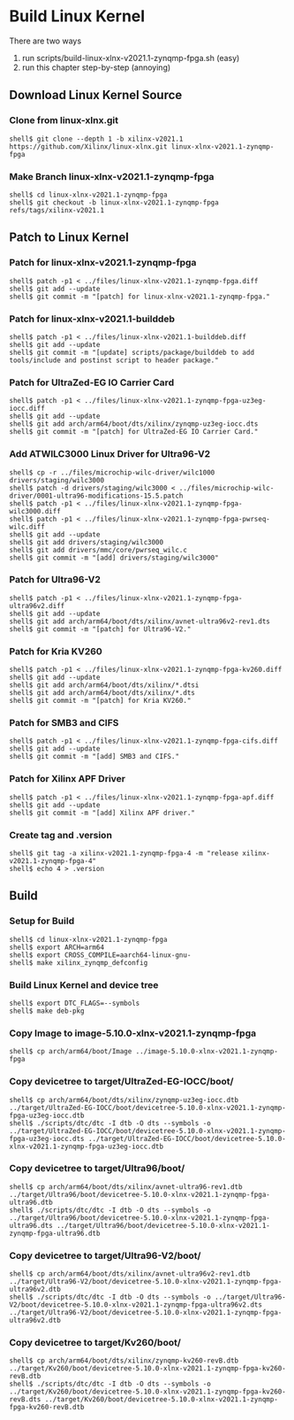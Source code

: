 # Build Linux Kernel

There are two ways

1. run scripts/build-linux-xlnx-v2021.1-zynqmp-fpga.sh (easy)
2. run this chapter step-by-step (annoying)

## Download Linux Kernel Source

### Clone from linux-xlnx.git

```console
shell$ git clone --depth 1 -b xilinx-v2021.1 https://github.com/Xilinx/linux-xlnx.git linux-xlnx-v2021.1-zynqmp-fpga
```

### Make Branch linux-xlnx-v2021.1-zynqmp-fpga

```console
shell$ cd linux-xlnx-v2021.1-zynqmp-fpga
shell$ git checkout -b linux-xlnx-v2021.1-zynqmp-fpga refs/tags/xilinx-v2021.1
```

## Patch to Linux Kernel

### Patch for linux-xlnx-v2021.1-zynqmp-fpga

```console
shell$ patch -p1 < ../files/linux-xlnx-v2021.1-zynqmp-fpga.diff
shell$ git add --update
shell$ git commit -m "[patch] for linux-xlnx-v2021.1-zynqmp-fpga."
```

### Patch for linux-xlnx-v2021.1-builddeb

```console
shell$ patch -p1 < ../files/linux-xlnx-v2021.1-builddeb.diff
shell$ git add --update
shell$ git commit -m "[update] scripts/package/builddeb to add tools/include and postinst script to header package."
```

### Patch for UltraZed-EG IO Carrier Card

```console
shell$ patch -p1 < ../files/linux-xlnx-v2021.1-zynqmp-fpga-uz3eg-iocc.diff
shell$ git add --update
shell$ git add arch/arm64/boot/dts/xilinx/zynqmp-uz3eg-iocc.dts
shell$ git commit -m "[patch] for UltraZed-EG IO Carrier Card."
```

### Add ATWILC3000 Linux Driver for Ultra96-V2

```console
shell$ cp -r ../files/microchip-wilc-driver/wilc1000 drivers/staging/wilc3000
shell$ patch -d drivers/staging/wilc3000 < ../files/microchip-wilc-driver/0001-ultra96-modifications-15.5.patch
shell$ patch -p1 < ../files/linux-xlnx-v2021.1-zynqmp-fpga-wilc3000.diff
shell$ patch -p1 < ../files/linux-xlnx-v2021.1-zynqmp-fpga-pwrseq-wilc.diff
shell$ git add --update
shell$ git add drivers/staging/wilc3000
shell$ git add drivers/mmc/core/pwrseq_wilc.c
shell$ git commit -m "[add] drivers/staging/wilc3000"
```

### Patch for Ultra96-V2

```console
shell$ patch -p1 < ../files/linux-xlnx-v2021.1-zynqmp-fpga-ultra96v2.diff
shell$ git add --update
shell$ git add arch/arm64/boot/dts/xilinx/avnet-ultra96v2-rev1.dts 
shell$ git commit -m "[patch] for Ultra96-V2."
```

### Patch for Kria KV260

```console
shell$ patch -p1 < ../files/linux-xlnx-v2021.1-zynqmp-fpga-kv260.diff
shell$ git add --update
shell$ git add arch/arm64/boot/dts/xilinx/*.dtsi
shell$ git add arch/arm64/boot/dts/xilinx/*.dts
shell$ git commit -m "[patch] for Kria KV260."
```

### Patch for SMB3 and CIFS

```console
shell$ patch -p1 < ../files/linux-xlnx-v2021.1-zynqmp-fpga-cifs.diff
shell$ git add --update
shell$ git commit -m "[add] SMB3 and CIFS."
```

### Patch for Xilinx APF Driver

```console
shell$ patch -p1 < ../files/linux-xlnx-v2021.1-zynqmp-fpga-apf.diff
shell$ git add --update
shell$ git commit -m "[add] Xilinx APF driver."
```

### Create tag and .version

```console
shell$ git tag -a xilinx-v2021.1-zynqmp-fpga-4 -m "release xilinx-v2021.1-zynqmp-fpga-4"
shell$ echo 4 > .version
```

## Build

### Setup for Build 

```console
shell$ cd linux-xlnx-v2021.1-zynqmp-fpga
shell$ export ARCH=arm64
shell$ export CROSS_COMPILE=aarch64-linux-gnu-
shell$ make xilinx_zynqmp_defconfig
```

### Build Linux Kernel and device tree

```console
shell$ export DTC_FLAGS=--symbols
shell$ make deb-pkg
```

### Copy Image to image-5.10.0-xlnx-v2021.1-zynqmp-fpga

```console
shell$ cp arch/arm64/boot/Image ../image-5.10.0-xlnx-v2021.1-zynqmp-fpga
```

### Copy devicetree to target/UltraZed-EG-IOCC/boot/

```console
shell$ cp arch/arm64/boot/dts/xilinx/zynqmp-uz3eg-iocc.dtb ../target/UltraZed-EG-IOCC/boot/devicetree-5.10.0-xlnx-v2021.1-zynqmp-fpga-uz3eg-iocc.dtb
shell$ ./scripts/dtc/dtc -I dtb -O dts --symbols -o ../target/UltraZed-EG-IOCC/boot/devicetree-5.10.0-xlnx-v2021.1-zynqmp-fpga-uz3eg-iocc.dts ../target/UltraZed-EG-IOCC/boot/devicetree-5.10.0-xlnx-v2021.1-zynqmp-fpga-uz3eg-iocc.dtb
```

### Copy devicetree to target/Ultra96/boot/

```console
shell$ cp arch/arm64/boot/dts/xilinx/avnet-ultra96-rev1.dtb ../target/Ultra96/boot/devicetree-5.10.0-xlnx-v2021.1-zynqmp-fpga-ultra96.dtb
shell$ ./scripts/dtc/dtc -I dtb -O dts --symbols -o ../target/Ultra96/boot/devicetree-5.10.0-xlnx-v2021.1-zynqmp-fpga-ultra96.dts ../target/Ultra96/boot/devicetree-5.10.0-xlnx-v2021.1-zynqmp-fpga-ultra96.dtb
```

### Copy devicetree to target/Ultra96-V2/boot/

```console
shell$ cp arch/arm64/boot/dts/xilinx/avnet-ultra96v2-rev1.dtb ../target/Ultra96-V2/boot/devicetree-5.10.0-xlnx-v2021.1-zynqmp-fpga-ultra96v2.dtb
shell$ ./scripts/dtc/dtc -I dtb -O dts --symbols -o ../target/Ultra96-V2/boot/devicetree-5.10.0-xlnx-v2021.1-zynqmp-fpga-ultra96v2.dts ../target/Ultra96-V2/boot/devicetree-5.10.0-xlnx-v2021.1-zynqmp-fpga-ultra96v2.dtb
```

### Copy devicetree to target/Kv260/boot/

```console
shell$ cp arch/arm64/boot/dts/xilinx/zynqmp-kv260-revB.dtb ../target/Kv260/boot/devicetree-5.10.0-xlnx-v2021.1-zynqmp-fpga-kv260-revB.dtb
shell$ ./scripts/dtc/dtc -I dtb -O dts --symbols -o ../target/Kv260/boot/devicetree-5.10.0-xlnx-v2021.1-zynqmp-fpga-kv260-revB.dts ../target/Kv260/boot/devicetree-5.10.0-xlnx-v2021.1-zynqmp-fpga-kv260-revB.dtb
```

